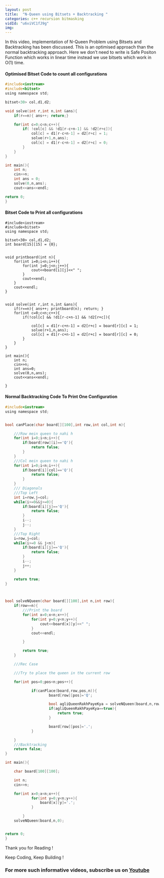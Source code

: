```yaml
---
layout: post
title:  "N-Queen using Bitsets + Backtracking "
categories: c++ recursion bitmasking
vidId: "u6viVC1fJ9g"
img: 
---
```



In this video, implementation of N-Queen Problem using Bitsets and Backtracking has been discussed. This is an optimised approach than the normal backtracking approach. Here we don’t need to write is Safe Positon Function which works in linear time instead we use bitsets which work in O(1) time.



#### Optimised Bitset Code to count all configurations


```c
#include<iostream>
#include<bitset>
using namespace std;

bitset<30> col,d1,d2;

void solve(int r,int n,int &ans){
    if(r==n){ ans++; return;}

    for(int c=0;c<n;c++){
        if( !col[c] && !d1[r-c+n-1] && !d2[r+c]){
            col[c] = d1[r-c+n-1] = d2[r+c] = 1;
            solve(r+1,n,ans);
            col[c] = d1[r-c+n-1] = d2[r+c] = 0;
        }
    }
}

int main(){
    int n;
    cin>>n;
    int ans = 0;
    solve(0,n,ans);
    cout<<ans<<endl;

return 0;
}
```

#### Bitset Code to Print all configurations

```
#include<iostream>
#include<bitset>
using namespace std;

bitset<30> col,d1,d2;
int board[15][15] = {0};


void printboard(int n){
    for(int i=0;i<n;i++){
        for(int j=0;j<n;j++){
            cout<<board[i][j]<<" ";
        }
        cout<<endl;
    }
    cout<<endl;
}


void solve(int r,int n,int &ans){
    if(r==n){ ans++; printboard(n); return; }
    for(int c=0;c<n;c++){
        if(!col[c] && !d1[r-c+n-1] && !d2[r+c]){

            col[c] = d1[r-c+n-1] = d2[r+c] = board[r][c] = 1;
            solve(r+1,n,ans);
            col[c] = d1[r-c+n-1] = d2[r+c] = board[r][c] = 0;
        }
    }
}

int main(){
    int n;
    cin>>n;
    int ans=0;
    solve(0,n,ans);
    cout<<ans<<endl;

}
```



#### Normal Backtracking Code To Print One Configuration

```c
#include<iostream>
using namespace std;


bool canPlace(char board[][100],int row,int col,int n){

    ///Row mein queen to nahi h
    for(int i=0;i<n;i++){
        if(board[row][i]=='Q'){
            return false;
        }
    }
    ///Col mein queen to nahi h
    for(int i=0;i<n;i++){
        if(board[i][col]=='Q'){
            return false;
        }
    }
    /// Diagonals
    ///Top Left
    int i=row,j=col;
    while(i>=0&&j>=0){
        if(board[i][j]=='Q'){
            return false;
        }
        i--;
        j--;
    }
    ///Top Right
    i=row,j=col;
    while(i>=0 && j<n){
        if(board[i][j]=='Q'){
            return false;
        }
        i--;
        j++;
    }

    return true;
}



bool solveNQueen(char board[][100],int n,int row){
    if(row==n){
        ///Print the board
        for(int x=0;x<n;x++){
            for(int y=0;y<n;y++){
                cout<<board[x][y]<<" ";
            }
            cout<<endl;

        }

        return true;
    }

    ///Rec Case

    ///Try to place the queen in the current row

    for(int pos=0;pos<n;pos++){

            if(canPlace(board,row,pos,n)){
                    board[row][pos]='Q';

                    bool agliQueenRakhPayeKya = solveNQueen(board,n,row+1);
                    if(agliQueenRakhPayeKya==true){
                        return true;
                    }

                    board[row][pos]='.';
            }

    }
    ///Backtracking
    return false;
}

int main(){

    char board[100][100];

    int n;
    cin>>n;

    for(int x=0;x<n;x++){
            for(int y=0;y<n;y++){
                board[x][y]='.';
            }

        }
    solveNQueen(board,n,0);


return 0;
}


```



Thank you for Reading !

Keep Coding, Keep Building !

### For more such informative videos, subscribe us on [Youtube](http://youtube.com/c/codingblocksindia)

